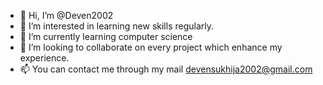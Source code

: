 - 👋 Hi, I’m @Deven2002
- 👀 I’m interested in learning new skills regularly.
- 🌱 I’m currently learning computer science 
- 💞️ I’m looking to collaborate on every project which enhance my experience.
- 📫 You can contact me through my mail devensukhija2002@gmail.com

<!---
Deven2002/Deven2002 is a ✨ special ✨ repository because its `README.md` (this file) appears on your GitHub profile.
You can click the Preview link to take a look at your changes.
--->
